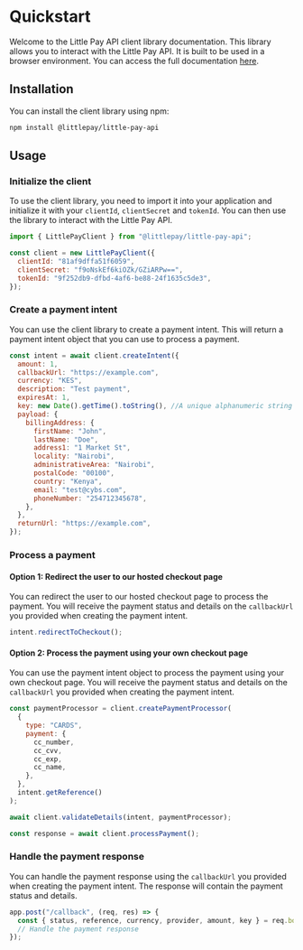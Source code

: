 # Quickstart

Welcome to the Little Pay API client library documentation. This library allows you to interact with the Little Pay API. It is built to be used in a browser environment. You can access the full documentation [here](https://pay.little.africa/documentation).

## Installation

You can install the client library using npm:

```bash
npm install @littlepay/little-pay-api
```

## Usage

### Initialize the client

To use the client library, you need to import it into your application and initialize it with your `clientId`, `clientSecret` and `tokenId`. You can then use the library to interact with the Little Pay API.

```javascript
import { LittlePayClient } from "@littlepay/little-pay-api";

const client = new LittlePayClient({
  clientId: "81af9dffa51f6059",
  clientSecret: "f9oNskEf6kiOZk/GZiARPw==",
  tokenId: "9f252db9-dfbd-4af6-be88-24f1635c5de3",
});
```

### Create a payment intent

You can use the client library to create a payment intent. This will return a payment intent object that you can use to process a payment.

```javascript
const intent = await client.createIntent({
  amount: 1,
  callbackUrl: "https://example.com",
  currency: "KES",
  description: "Test payment",
  expiresAt: 1,
  key: new Date().getTime().toString(), //A unique alphanumeric string that you can use to identify the payment intent
  payload: {
    billingAddress: {
      firstName: "John",
      lastName: "Doe",
      address1: "1 Market St",
      locality: "Nairobi",
      administrativeArea: "Nairobi",
      postalCode: "00100",
      country: "Kenya",
      email: "test@cybs.com",
      phoneNumber: "254712345678",
    },
  },
  returnUrl: "https://example.com",
});
```

### Process a payment

#### Option 1: Redirect the user to our hosted checkout page

You can redirect the user to our hosted checkout page to process the payment. You will receive the payment status and details on the `callbackUrl` you provided when creating the payment intent.

```javascript
intent.redirectToCheckout();
```

#### Option 2: Process the payment using your own checkout page

You can use the payment intent object to process the payment using your own checkout page. You will receive the payment status and details on the `callbackUrl` you provided when creating the payment intent.

```javascript
const paymentProcessor = client.createPaymentProcessor(
  {
    type: "CARDS",
    payment: {
      cc_number,
      cc_cvv,
      cc_exp,
      cc_name,
    },
  },
  intent.getReference()
);

await client.validateDetails(intent, paymentProcessor);

const response = await client.processPayment();
```

### Handle the payment response

You can handle the payment response using the `callbackUrl` you provided when creating the payment intent. The response will contain the payment status and details.

```javascript
app.post("/callback", (req, res) => {
  const { status, reference, currency, provider, amount, key } = req.body;
  // Handle the payment response
});
```
